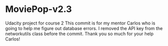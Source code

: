 # MoviePop-v2.3
Udacity project for course 2
This commit is for my mentor Carlos who is going to help me figure out database errors. I removed the API key from the networkutils class before the commit. Thank you so much for your help Carlos!
